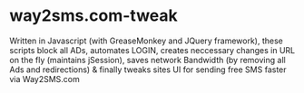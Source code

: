 way2sms.com-tweak
=================

Written in Javascript (with GreaseMonkey and JQuery framework), these scripts block all ADs, automates LOGIN, creates neccessary changes in URL on the fly (maintains jSession), saves network Bandwidth (by removing all Ads and redirections) &amp; finally tweaks sites UI for sending free SMS faster via Way2SMS.com
